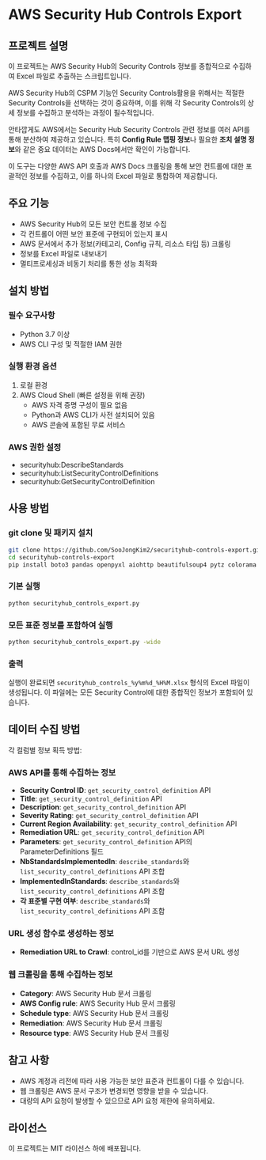 # AWS Security Hub Controls Export

## 프로젝트 설명

이 프로젝트는 AWS Security Hub의 Security Controls 정보를 종합적으로 수집하여 Excel 파일로 추출하는 스크립트입니다.

AWS Security Hub의 CSPM 기능인 Security Controls활용을 위해서는 적절한 Security Controls을 선택하는 것이 중요하며,
이를 위해 각 Security Controls의 상세 정보를 수집하고 분석하는 과정이 필수적입니다.

안타깝게도 AWS에서는 Security Hub Security Controls 관련 정보를 여러 API를 통해 분산하여 제공하고 있습니다.
특히 **Config Rule 맵핑 정보**나 필요한 **조치 설명 정보**와 같은 중요 데이터는 AWS Docs에서만 확인이 가능합니다.

이 도구는 다양한 AWS API 호출과 AWS Docs 크롤링을 통해 보안 컨트롤에 대한 포괄적인 정보를 수집하고, 이를 하나의 Excel 파일로 통합하여 제공합니다.

## 주요 기능
- AWS Security Hub의 모든 보안 컨트롤 정보 수집
- 각 컨트롤이 어떤 보안 표준에 구현되어 있는지 표시
- AWS 문서에서 추가 정보(카테고리, Config 규칙, 리소스 타입 등) 크롤링
- 정보를 Excel 파일로 내보내기
- 멀티프로세싱과 비동기 처리를 통한 성능 최적화

## 설치 방법

### 필수 요구사항
- Python 3.7 이상
- AWS CLI 구성 및 적절한 IAM 권한

### 실행 환경 옵션
1. 로컬 환경
2. AWS Cloud Shell (빠른 설정을 위해 권장)
   - AWS 자격 증명 구성이 필요 없음
   - Python과 AWS CLI가 사전 설치되어 있음
   - AWS 콘솔에 포함된 무료 서비스

### AWS 권한 설정
- securityhub:DescribeStandards
- securityhub:ListSecurityControlDefinitions
- securityhub:GetSecurityControlDefinition

## 사용 방법

### git clone 및 패키지 설치
```bash
git clone https://github.com/SooJongKim2/securityhub-controls-export.git
cd securityhub-controls-export
pip install boto3 pandas openpyxl aiohttp beautifulsoup4 pytz colorama tqdm
```

### 기본 실행
```bash
python securityhub_controls_export.py
```

### 모든 표준 정보를 포함하여 실행
```bash
python securityhub_controls_export.py -wide
```

### 출력
실행이 완료되면 `securityhub_controls_%y%m%d_%H%M.xlsx` 형식의 Excel 파일이 생성됩니다. 이 파일에는 모든 Security Control에 대한 종합적인 정보가 포함되어 있습니다.

## 데이터 수집 방법

각 컬럼별 정보 획득 방법:

### AWS API를 통해 수집하는 정보
- **Security Control ID**: `get_security_control_definition` API
- **Title**: `get_security_control_definition` API
- **Description**: `get_security_control_definition` API
- **Severity Rating**: `get_security_control_definition` API
- **Current Region Availability**: `get_security_control_definition` API
- **Remediation URL**: `get_security_control_definition` API
- **Parameters**: `get_security_control_definition` API의 ParameterDefinitions 필드
- **NbStandardsImplementedIn**: `describe_standards`와 `list_security_control_definitions` API 조합
- **ImplementedInStandards**: `describe_standards`와 `list_security_control_definitions` API 조합
- **각 표준별 구현 여부**: `describe_standards`와 `list_security_control_definitions` API 조합

### URL 생성 함수로 생성하는 정보
- **Remediation URL to Crawl**: control_id를 기반으로 AWS 문서 URL 생성

### 웹 크롤링을 통해 수집하는 정보
- **Category**: AWS Security Hub 문서 크롤링
- **AWS Config rule**: AWS Security Hub 문서 크롤링
- **Schedule type**: AWS Security Hub 문서 크롤링
- **Remediation**: AWS Security Hub 문서 크롤링
- **Resource type**: AWS Security Hub 문서 크롤링

## 참고 사항
- AWS 계정과 리전에 따라 사용 가능한 보안 표준과 컨트롤이 다를 수 있습니다.
- 웹 크롤링은 AWS 문서 구조가 변경되면 영향을 받을 수 있습니다.
- 대량의 API 요청이 발생할 수 있으므로 API 요청 제한에 유의하세요.

## 라이선스
이 프로젝트는 MIT 라이선스 하에 배포됩니다.
